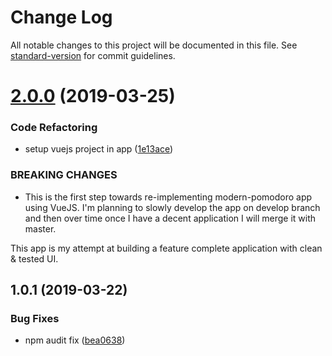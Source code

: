 # Change Log

All notable changes to this project will be documented in this file. See [standard-version](https://github.com/conventional-changelog/standard-version) for commit guidelines.

# [2.0.0](https://gitlab.com/buoyantair/modern-pomodoro/compare/v1.0.1...v2.0.0) (2019-03-25)


### Code Refactoring

* setup vuejs project in app ([1e13ace](https://gitlab.com/buoyantair/modern-pomodoro/commit/1e13ace))


### BREAKING CHANGES

* This is the first step towards re-implementing modern-pomodoro app using
VueJS. I'm planning to slowly develop the app on develop branch and then
over time once I have a decent application I will merge it with master.

This app is my attempt at building a feature complete application
with clean & tested UI.



## 1.0.1 (2019-03-22)


### Bug Fixes

* npm audit fix ([bea0638](https://gitlab.com/buoyantair/modern-pomodoro/commit/bea0638))
